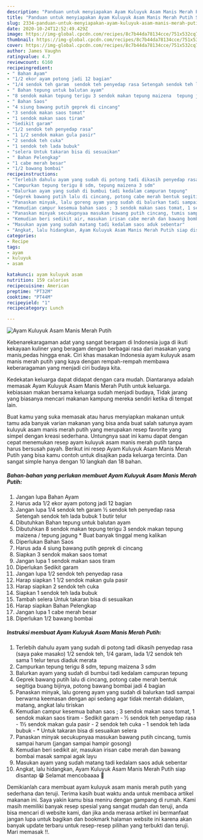 ```yaml
---
description: "Panduan untuk menyiapakan Ayam Kuluyuk Asam Manis Merah Putih Sempurna"
title: "Panduan untuk menyiapakan Ayam Kuluyuk Asam Manis Merah Putih Sempurna"
slug: 2334-panduan-untuk-menyiapakan-ayam-kuluyuk-asam-manis-merah-putih-sempurna
date: 2020-10-24T12:52:49.429Z
image: https://img-global.cpcdn.com/recipes/8c7b44da78134cce/751x532cq70/ayam-kuluyuk-asam-manis-merah-putih-foto-resep-utama.jpg
thumbnail: https://img-global.cpcdn.com/recipes/8c7b44da78134cce/751x532cq70/ayam-kuluyuk-asam-manis-merah-putih-foto-resep-utama.jpg
cover: https://img-global.cpcdn.com/recipes/8c7b44da78134cce/751x532cq70/ayam-kuluyuk-asam-manis-merah-putih-foto-resep-utama.jpg
author: James Vaughn
ratingvalue: 4.7
reviewcount: 6160
recipeingredient:
- " Bahan Ayam"
- "1/2 ekor ayam potong jadi 12 bagian"
- "1/4 sendok teh garam  sendok teh penyedap rasa Setengah sendok teh lada bubuk 1 butir telur"
- " Bahan tepung untuk balutan ayam"
- "8 sendok makan tepung terigu 3 sendok makan tepung maizena  tepung jagung  Buat banyak tinggal meng kalikan"
- " Bahan Saos"
- "4 siung bawang putih geprek di cincang"
- "3 sendok makan saos tomat"
- "1 sendok makan saos tiram"
- "Sedikit garam"
- "1/2 sendok teh penyedap rasa"
- "1 1/2 sendok makan gula pasir"
- "2 sendok teh cuka"
- "1 sendok teh lada bubuk"
- "selera Untuk takaran bisa di sesuaikan"
- " Bahan Pelengkap"
- "1 cabe merah besar"
- "1/2 bawang bombai"
recipeinstructions:
- "Terlebih dahulu ayam yang sudah di potong tadi dikasih penyedap rasa (saya pake masako) 1/2 sendok teh, 1/4 garam, lada 1/2 sendok teh sama 1 telur terus diaduk merata"
- "Campurkan tepung terigu 8 sdm, tepung maizena 3 sdm"
- "Balurkan ayam yang sudah di bumbui tadi kedalam campuran tepung"
- "Geprek bawang putih lalu di cincang, potong cabe merah bentuk segitiga buang bijinya, potong bawang bombai jadi 4 bagian"
- "Panaskan minyak, lalu goreng ayam yang sudah di balurkan tadi sampai berwarna keemasan dengan api sedang agar tidak mentah didalam, matang, angkat lalu tiriskan"
- "Kemudian campur kesemua bahan saos ; 3 sendok makan saos tomat, 1 sendok makan saos tiram Sedikit garam ½ sendok teh penyedap rasa 1½ sendok makan gula pasir 2 sendok teh cuka 1 sendok teh lada bubuk * Untuk takaran bisa di sesuaikan selera"
- "Panaskan minyak secukupnyaa masukan bawang putih cincang, tumis sampai harum (jangan sampai hampir gosong)"
- "Kemudian beri sedikit air, masukan irisan cabe merah dan bawang bombai masak sampai agak layu"
- "Masukan ayam yang sudah matang tadi kedalam saos aduk sebentar"
- "Angkat, lalu hidangkan, Ayam Kuluyuk Asam Manis Merah Putih siap disantap 😁 Selamat mencobaaaa 🤗"
categories:
- Recipe
tags:
- ayam
- kuluyuk
- asam

katakunci: ayam kuluyuk asam 
nutrition: 159 calories
recipecuisine: American
preptime: "PT32M"
cooktime: "PT44M"
recipeyield: "1"
recipecategory: Lunch

---
```



![Ayam Kuluyuk Asam Manis Merah Putih](https://img-global.cpcdn.com/recipes/8c7b44da78134cce/751x532cq70/ayam-kuluyuk-asam-manis-merah-putih-foto-resep-utama.jpg)

Kebenarekaragaman adat yang sangat beragam di Indonesia juga di ikuti kekayaan kuliner yang beragam dengan berbagai rasa dari masakan yang manis,pedas hingga enak. Ciri khas masakan Indonesia ayam kuluyuk asam manis merah putih yang kaya dengan rempah-rempah membawa keberaragaman yang menjadi ciri budaya kita.




Kedekatan keluarga dapat didapat dengan cara mudah. Diantaranya adalah memasak Ayam Kuluyuk Asam Manis Merah Putih untuk keluarga. kebiasaan makan bersama keluarga sudah menjadi budaya, Tidak jarang yang biasanya mencari makanan kampung mereka sendiri ketika di tempat lain.

Buat kamu yang suka memasak atau harus menyiapkan makanan untuk tamu ada banyak varian makanan yang bisa anda buat salah satunya ayam kuluyuk asam manis merah putih yang merupakan resep favorite yang simpel dengan kreasi sederhana. Untungnya saat ini kamu dapat dengan cepat menemukan resep ayam kuluyuk asam manis merah putih tanpa harus bersusah payah.
Berikut ini resep Ayam Kuluyuk Asam Manis Merah Putih yang bisa kamu contoh untuk disajikan pada keluarga tercinta. Dan sangat simple hanya dengan 10 langkah dan 18 bahan.


<!--inarticleads1-->

##### Bahan-bahan yang perlukan membuat Ayam Kuluyuk Asam Manis Merah Putih:

1. Jangan lupa  Bahan Ayam
1. Harus ada 1/2 ekor ayam potong jadi 12 bagian
1. Jangan lupa 1/4 sendok teh garam ½ sendok teh penyedap rasa Setengah sendok teh lada bubuk 1 butir telur
1. Dibutuhkan  Bahan tepung untuk balutan ayam
1. Dibutuhkan 8 sendok makan tepung terigu 3 sendok makan tepung maizena / tepung jagung * Buat banyak tinggal meng kalikan
1. Diperlukan  Bahan Saos
1. Harus ada 4 siung bawang putih geprek di cincang
1. Siapkan 3 sendok makan saos tomat
1. Jangan lupa 1 sendok makan saos tiram
1. Diperlukan Sedikit garam
1. Jangan lupa 1/2 sendok teh penyedap rasa
1. Harap siapkan 1 1/2 sendok makan gula pasir
1. Harap siapkan 2 sendok teh cuka
1. Siapkan 1 sendok teh lada bubuk
1. Tambah selera Untuk takaran bisa di sesuaikan
1. Harap siapkan  Bahan Pelengkap
1. Jangan lupa 1 cabe merah besar
1. Diperlukan 1/2 bawang bombai




<!--inarticleads2-->

##### Instruksi membuat  Ayam Kuluyuk Asam Manis Merah Putih:

1. Terlebih dahulu ayam yang sudah di potong tadi dikasih penyedap rasa (saya pake masako) 1/2 sendok teh, 1/4 garam, lada 1/2 sendok teh sama 1 telur terus diaduk merata
1. Campurkan tepung terigu 8 sdm, tepung maizena 3 sdm
1. Balurkan ayam yang sudah di bumbui tadi kedalam campuran tepung
1. Geprek bawang putih lalu di cincang, potong cabe merah bentuk segitiga buang bijinya, potong bawang bombai jadi 4 bagian
1. Panaskan minyak, lalu goreng ayam yang sudah di balurkan tadi sampai berwarna keemasan dengan api sedang agar tidak mentah didalam, matang, angkat lalu tiriskan
1. Kemudian campur kesemua bahan saos ; 3 sendok makan saos tomat, 1 sendok makan saos tiram - Sedikit garam - ½ sendok teh penyedap rasa - 1½ sendok makan gula pasir - 2 sendok teh cuka - 1 sendok teh lada bubuk - * Untuk takaran bisa di sesuaikan selera
1. Panaskan minyak secukupnyaa masukan bawang putih cincang, tumis sampai harum (jangan sampai hampir gosong)
1. Kemudian beri sedikit air, masukan irisan cabe merah dan bawang bombai masak sampai agak layu
1. Masukan ayam yang sudah matang tadi kedalam saos aduk sebentar
1. Angkat, lalu hidangkan, Ayam Kuluyuk Asam Manis Merah Putih siap disantap 😁 Selamat mencobaaaa 🤗




Demikianlah cara membuat ayam kuluyuk asam manis merah putih yang sederhana dan teruji. Terima kasih buat waktu anda untuk membaca artikel makanan ini. Saya yakin kamu bisa meniru dengan gampang di rumah. Kami masih memiliki banyak resep spesial yang sangat mudah dan teruji, anda bisa mencari di website kami, dan jika anda merasa artikel ini bermanfaat jangan lupa untuk bagikan dan bookmark halaman website ini karena akan banyak update terbaru untuk resep-resep pilihan yang terbukti dan teruji. Mari memasak !!. 
